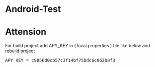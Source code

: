 # Android-Test

# Attension
For build project add APY_KEY in ( local.properties ) file like below and rebuild project
<pre>
APY_KEY = c9856d0cb57c3f14bf75bdc6c063b8f3
</pre>
